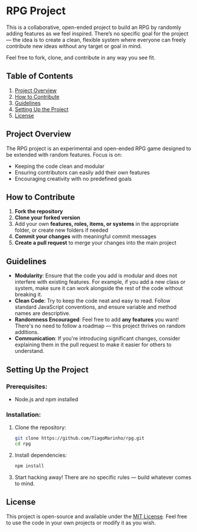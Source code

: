 # **RPG Project**

This is a collaborative, open-ended project to build an RPG by randomly adding features as we feel inspired. There’s no specific goal for the project — the idea is to create a clean, flexible system where everyone can freely contribute new ideas without any target or goal in mind.

Feel free to fork, clone, and contribute in any way you see fit.

## **Table of Contents**
1. [Project Overview](#project-overview)
4. [How to Contribute](#how-to-contribute)
5. [Guidelines](#guidelines)
6. [Setting Up the Project](#setting-up-the-project)
7. [License](#license)

## **Project Overview**

The RPG project is an experimental and open-ended RPG game designed to be extended with random features. Focus is on:
- Keeping the code clean and modular
- Ensuring contributors can easily add their own features
- Encouraging creativity with no predefined goals


## **How to Contribute**

1. **Fork the repository**
2. **Clone your forked version**
3. Add your own **features, roles, items, or systems** in the appropriate folder, or create new folders if needed
4. **Commit your changes** with meaningful commit messages
5. **Create a pull request** to merge your changes into the main project

## **Guidelines**

- **Modularity**: Ensure that the code you add is modular and does not interfere with existing features. For example, if you add a new class or system, make sure it can work alongside the rest of the code without breaking it.
- **Clean Code**: Try to keep the code neat and easy to read. Follow standard JavaScript conventions, and ensure variable and method names are descriptive.
- **Randomness Encouraged**: Feel free to add **any features** you want! There's no need to follow a roadmap — this project thrives on random additions.
- **Communication**: If you're introducing significant changes, consider explaining them in the pull request to make it easier for others to understand.

## **Setting Up the Project**

### Prerequisites:
- Node.js and npm installed

### Installation:
1. Clone the repository:
   ```bash
   git clone https://github.com/TiagoMarinho/rpg.git
   cd rpg
   ```

2. Install dependencies:
   ```bash
   npm install
   ```

3. Start hacking away! There are no specific rules — build whatever comes to mind.

## **License**

This project is open-source and available under the [MIT License](LICENSE). Feel free to use the code in your own projects or modify it as you wish.

